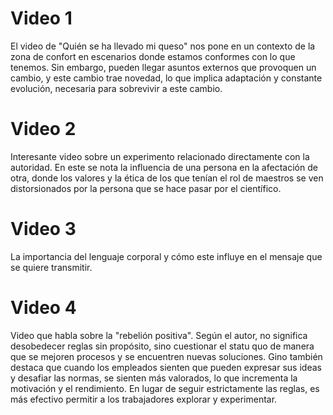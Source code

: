 # Video 1

El video de "Quién se ha llevado mi queso" nos pone en un contexto de la zona de confort en escenarios donde estamos conformes con lo que tenemos. Sin embargo, pueden llegar asuntos externos que provoquen un cambio, y este cambio trae novedad, lo que implica adaptación y constante evolución, necesaria para sobrevivir a este cambio.

# Video 2

Interesante video sobre un experimento relacionado directamente con la autoridad. En este se nota la influencia de una persona en la afectación de otra, donde los valores y la ética de los que tenían el rol de maestros se ven distorsionados por la persona que se hace pasar por el científico.

# Video 3

La importancia del lenguaje corporal y cómo este influye en el mensaje que se quiere transmitir.

# Video 4

Video que habla sobre la "rebelión positiva". Según el autor, no significa desobedecer reglas sin propósito, sino cuestionar el statu quo de manera que se mejoren procesos y se encuentren nuevas soluciones. Gino también destaca que cuando los empleados sienten que pueden expresar sus ideas y desafiar las normas, se sienten más valorados, lo que incrementa la motivación y el rendimiento. En lugar de seguir estrictamente las reglas, es más efectivo permitir a los trabajadores explorar y experimentar.

